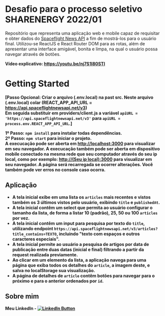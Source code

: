 # Desafio para o processo seletivo SHARENERGY 2022/01

Repositório que representa uma aplicação web e mobile capaz de requisitar e obter dados do [Spaceflight News API](https://spaceflightnewsapi.net/) a fim de mostrá-los para o usuário final. Utilizou-se ReactJS e React Router DOM para as rotas, além de apresentar uma interface amigável, bonita e limpa, na qual o usuário possa navegar através de botões.

<strong>Vídeo explicativo<strong/>: https://youtu.be/nj7S1I80STI

# Getting Started

[Passo Opcional: Criar o arquivo (.env.local) na past src. Neste arquivo (.env.local) colar (REACT_APP_API_URL = https://api.spaceflightnewsapi.net/v3)<br/>
Em seguida substituir em providers/client.js a variável `apiURL = 'https://api.spaceflightnewsapi.net/v3'` para `apiURL = process.env.REACT_APP_API_URL`.]

1º Passo: `npm install` para instalar todas dependências.<br/>
2º Passo: `npm start` para iniciar o projeto.<br/>
A execucação pode ser aberta em [http://localhost:3000](http://localhost:3000) para visualizar em seu navegador.
A execucação também pode ser aberta em dispositivo mobile conectado na mesma rede que seu computador através do seu ip local, como por exemplo: [http://(Seu ip local):3000](http://localhost:3000) para visualizar em seu navegador.
A página será recarregada se ocorrer alterações.
Você também pode ver erros no console caso ocorra.

## Aplicação

- A tela inicial exibe em uma lista os `articles` mais recentes e vistos também os 3 últimos vistos pelo usuário, exibindo `title` e `publishedAt`.
- A tela inicial contêm um select que permita ao usuário configurar o tamanho da lista, de forma a listar 10 (padrão), 25, 50 ou 100 `articles` por vez.
- A tela inicial contêm um input para pesquisa por texto do `title`, utilizando endpoint `https://api.spaceflightnewsapi.net/v3/articles?title_contains=TEXTO`, incluindo "texto com espaços e outros caracteres especiais".
- A tela inicial permite ao usuário a pesquisa de artigos por data de publicação entre duas datas (inicial e final) filtrando a partir da request realizada previamente.
- Ao clicar em um elemento da lista, a aplicação navega para uma página que exiba todos os detalhes do `article`, a imagem deste, e salva no localStorage sua visualização.
- A página de detalhes de `article` contêm botões para navegar para o próximo e para o anterior ordenados por `id`.

## Sobre mim

<p align="left">
  Meu LinkedIn - 
  <a href="https://www.linkedin.com/in/luisppiuma/">
    <img src="https://img.shields.io/badge/LinkedIn-%230077B5.svg?&style=flat-square&logo=linkedin&logoColor=white" alt="LinkedIn Button">
  </a>
</p>
